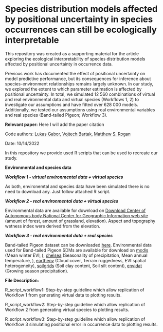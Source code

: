 # Species distribution models affected by positional uncertainty in species occurrences can still be ecologically interpretable

This repository was created as a supporting material for the article exploring the ecological interpretability of species distribution models affected by positional uncertainty in occurrence data. 

Previous work has documented the effect of positional uncertainty on model predictive performance, but its consequences for inference about species-environment relationships remains largely unknown.  In our study, we explored the extent to which parameter estimation is affected by positional uncertainty. In total, we simulated 12 560 combinations of virtual and real environmental data and virtual species (Workflows 1, 2) to investigate our assumptions and have fitted over 628 000 models. Additionally, we tested our assumptions using real environmental variables and real species (Band-tailed Pigeon; Workflow 3).

**Relevant paper:**
Here I will add the paper citation

Code authors: [Lukas Gabor](https://scholar.google.cz/citations?user=pLQXY5wAAAAJ&hl=cs),
              [Vojtech Bartak](https://scholar.google.cz/citations?user=p8WAo8oAAAAJ&hl=cs&oi=ao),
              [Matthew S. Rogan](https://scholar.google.cz/citations?user=OTgp4V8AAAAJ&hl=cs&oi=ao)
              

Date: 10/14/2022

In this repository we provide used R scripts that can be used to recreate our study.

**Environmental and species data**

***Workflow 1 - virtual environmental data + virtual species***

As both, environemtal and species data have been simulated there is no need to download any. Just follow attached R script. 

***Workflow 2 - real environmental data + virtual species***

Environmental data are available for download on [Download Center of Autonomous body National Center for Geographic Information web site](https://centrodedescargas.cnig.es/CentroDescargas/locale?request_locale=en#) (amount of forest, amount of grassland, elevation). Aspect and topography wetness index were derived from the elevation.

***Workflow 3 - real environmental data + real species***

Band-tailed Pigeon dataset can be downloaded [here](https://www.sciencebase.gov/catalog/item/5eb4485182ce25b5135abeea). Environmental data used for Band-tailed Pigeon SDMs are available for download on [modis](www.modis.gsfc.nasa.gov) (Mean winter EVI, ), [chelsea](www.chelsa-climate.org) (Seasonality of precipitation, Mean annual temperature, ), [earthenv](www.earthenv.org) (Cloud cover, Terrain ruggedness, EVI spatial heterogeneity), [soilgrids](www.soilgrids.org) (Soil clay content, Soil silt content), [envidat](www.envidat.ch) (Growing season precipitation).

**File Description:**

R_script_workflow1: Step-by-step guideline which allow replication of Workflow 1 from generating virtual data to plotting results. 

R_script_workflow2: Step-by-step guideline which allow replication of Workflow 2 from generating virtual species to plotting results. 

R_script_workflow3: Step-by-step guideline which allow replication of Workflow 3 simulating positional error in occurrence data to plotting results.
